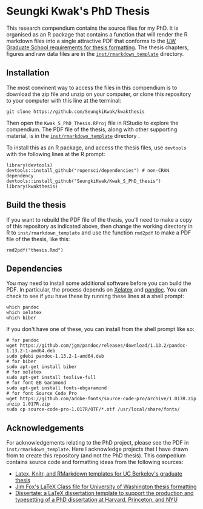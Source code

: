 Seungki Kwak's PhD Thesis
==============================

This research compendium contains the source files for my PhD. It is organised as an R package that contains a function that will render the R markdown files into a single attractive PDF that conforms to the [UW Graduate School requirements for thesis formatting](http://www.grad.washington.edu/students/etd/req-sections.shtml). The thesis chapters, figures and raw data files are in the [`inst/rmarkdown_template`](/inst/rmarkdown_template) directory.

## Installation

The most convinent way to access the files in this compendium is to download the zip file and unzip on your computer, or clone this repository to your computer with this line at the terminal:

```
git clone https://github.com/SeungkiKwak/kwakthesis
```

Then open the `Kwak_S_PhD_Thesis.RProj` file in RStudio to explore the compendium. The PDF file of the thesis, along with other supporting material, is in the [`inst/rmarkdown_template`](/inst/rmarkdown_template) directory .

To install this as an R package, and access the thesis files, use `devtools`  with the following lines at the R prompt:

```
library(devtools)
devtools::install_github("ropensci/dependencies") # non-CRAN dependency
devtools::install_github("SeungkiKwak/Kwak_S_PhD_thesis")
library(kwakthesis)
```

##  Build the thesis 

If you want to rebuild the PDF file of the thesis, you'll need to make a copy of this repository as indicated above, then change the working directory in R to `inst/rmarkdown_template` and use the function `rmd2pdf` to make a PDF file of the thesis, like this:

```
rmd2pdf("thesis.Rmd")
```

## Dependencies

You may need to install some additional software before you can build the PDF. In particular, the process depends on [Xelatex](http://en.wikipedia.org/wiki/XeTeX) and [pandoc](http://johnmacfarlane.net/pandoc/installing.html). You can check to see if you have these by running these lines at a shell prompt:

```
which pandoc
which xelatex
which biber
```

If you don't have one of these, you can install from the shell prompt like so:

```
# for pandoc
wget https://github.com/jgm/pandoc/releases/download/1.13.2/pandoc-1.13.2-1-amd64.deb
sudo gdebi pandoc-1.13.2-1-amd64.deb
# for biber
sudo apt-get install biber
# for xelatex
sudo apt-get install texlive-full
# for font EB Garamond
sudo apt-get install fonts-ebgaramond
# for font Source Code Pro
wget https://github.com/adobe-fonts/source-code-pro/archive/1.017R.zip
unzip 1.017R.zip
sudo cp source-code-pro-1.017R/OTF/*.otf /usr/local/share/fonts/

```

## Acknowledgements

For acknowledgements relating to the PhD project, please see the PDF in `inst/rmarkdown_template`. Here I acknowledge projects that I have drawn from to create this repository (and not the PhD thesis). This compedium contains source code and formatting ideas from the following sources:

* [Latex, Knitr, and RMarkdown templates for UC Berkeley's graduate thesis](https://github.com/stevenpollack/ucbthesis)
* [Jim Fox's LaTeX Class file for University of Washington thesis formatting](https://github.com/UWIT-IAM/UWThesis)
* [Dissertate: a LaTeX dissertation template to support the production and typesetting of a PhD dissertation at Harvard, Princeton, and NYU](https://github.com/suchow/Dissertate) 

